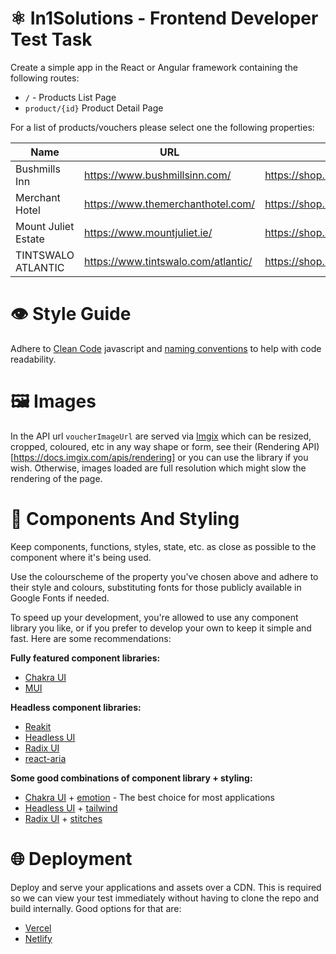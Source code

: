 # ⚛️ In1Solutions - Frontend Developer Test Task

Create a simple app in the React or Angular framework containing the following routes:
 * `/` - Products List Page
 * `product/{id}` Product Detail Page

For a list of products/vouchers please select one the following properties:

| Name                | URL                                 | API Url                                                 |
|---------------------|-------------------------------------|---------------------------------------------------------|
| Bushmills Inn       | https://www.bushmillsinn.com/       | https://shop.bookin1.com/api/property/16609/allvouchers |
| Merchant Hotel      | https://www.themerchanthotel.com/   | https://shop.bookin1.com/api/property/7716/allvouchers  |
| Mount Juliet Estate | https://www.mountjuliet.ie/         | https://shop.bookin1.com/api/property/474/allvouchers   |
| TINTSWALO ATLANTIC  | https://www.tintswalo.com/atlantic/ | https://shop.bookin1.com/api/property/11128/allvouchers |

# 👁️ Style Guide
Adhere to [Clean Code](https://github.com/ryanmcdermott/clean-code-javascript) javascript and [naming conventions](https://github.com/kettanaito/naming-cheatsheet) to help with code readability.

# 🖼️ Images

In the API url `voucherImageUrl` are served via [Imgix](https://docs.imgix.com/) which can be resized, cropped, coloured, etc in any way shape or form, see their (Rendering API)[https://docs.imgix.com/apis/rendering] or you can use the library if you wish. Otherwise, images loaded are full resolution which might slow the rendering of the page.

# 💅 Components And Styling

Keep components, functions, styles, state, etc. as close as possible to the component where it's being used. 

Use the colourscheme of the property you've chosen above and adhere to their style and colours, substituting fonts for those publicly available in Google Fonts if needed.

To speed up your development, you're allowed to use any component library you like, or if you prefer to develop your own to keep it simple and fast. Here are some recommendations:

**Fully featured component libraries:**

- [Chakra UI](https://chakra-ui.com/)
- [MUI](https://mui.com/)

**Headless component libraries:**

- [Reakit](https://reakit.io/)
- [Headless UI](https://headlessui.dev/)
- [Radix UI](https://www.radix-ui.com/)
- [react-aria](https://react-spectrum.adobe.com/react-aria/)

**Some good combinations of component library + styling:**

- [Chakra UI](https://chakra-ui.com/) + [emotion](https://emotion.sh/docs/introduction) - The best choice for most applications
- [Headless UI](https://headlessui.dev/) + [tailwind](https://tailwindcss.com/)
- [Radix UI](https://www.radix-ui.com/) + [stitches](https://stitches.dev/)

# 🌐 Deployment

Deploy and serve your applications and assets over a CDN. This is required so we can view your test immediately without having to clone the repo and build internally. Good options for that are:

- [Vercel](https://vercel.com/)
- [Netlify](https://www.netlify.com/)
